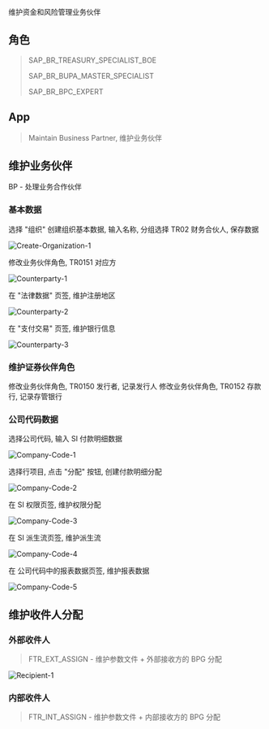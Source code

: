 维护资金和风险管理业务伙伴
## 角色
> SAP_BR_TREASURY_SPECIALIST_BOE
>
> SAP_BR_BUPA_MASTER_SPECIALIST
>
> SAP_BR_BPC_EXPERT
## App
> Maintain Business Partner, 维护业务伙伴
## 维护业务伙伴
BP - 处理业务合作伙伴
### 基本数据
选择 "组织" 创建组织基本数据, 输入名称, 分组选择 TR02 财务合伙人, 保存数据

![Create-Organization-1](./img/Create-Organization-1.png "名称")

修改业务伙伴角色, TR0151 对应方

![Counterparty-1](./img/Counterparty-1.png "对应方")

在 "法律数据" 页签, 维护注册地区

![Counterparty-2](./img/Counterparty-2.png "法律数据")

在 "支付交易" 页签, 维护银行信息

![Counterparty-3](./img/Counterparty-3.png "支付交易")

### 维护证券伙伴角色
修改业务伙伴角色, TR0150 发行者, 记录发行人
修改业务伙伴角色, TR0152 存款行, 记录存管银行

### 公司代码数据
选择公司代码, 输入 SI 付款明细数据

![Company-Code-1](./img/Company-Code-1.png "SI 付款明细数据")

选择行项目, 点击 "分配" 按钮, 创建付款明细分配

![Company-Code-2](./img/Company-Code-2.png "付款明细分配")

在 SI 权限页签, 维护权限分配

![Company-Code-3](./img/Company-Code-3.png "SI 权限")

在 SI 派生流页签, 维护派生流

![Company-Code-4](./img/Company-Code-4.png "派生流")

在 公司代码中的报表数据页签, 维护报表数据

![Company-Code-5](./img/Company-Code-5.png "报表数据")

## 维护收件人分配
### 外部收件人
> FTR_EXT_ASSIGN - 维护参数文件 + 外部接收方的 BPG 分配

![Recipient-1](./img/Recipient-1.png "外部收件人分配")

### 内部收件人
> FTR_INT_ASSIGN - 维护参数文件 + 内部接收方的 BPG 分配